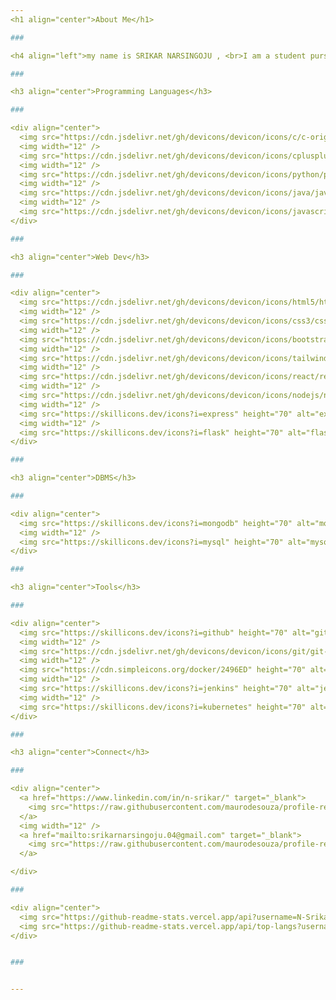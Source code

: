 ```yaml
---
<h1 align="center">About Me</h1>

###

<h4 align="left">my name is SRIKAR NARSINGOJU , <br>I am a student pursuing B.Tech in Information Technology and am actively seeking for internship opportunities<br><br>• Skilled in Data Structures and Algorithms (DSA) , Competitive Programming (CP) , Problem-Solving<br>• Possess a good amount of knowledge and understanding about Full Stack Development<br>• Have a good grasp of Computer Science fundamentals and Object Oriented Programming (OOPs) concepts</h4>

###

<h3 align="center">Programming Languages</h3>

###

<div align="center">
  <img src="https://cdn.jsdelivr.net/gh/devicons/devicon/icons/c/c-original.svg" height="70" alt="c logo"  />
  <img width="12" />
  <img src="https://cdn.jsdelivr.net/gh/devicons/devicon/icons/cplusplus/cplusplus-original.svg" height="70" alt="cplusplus logo"  />
  <img width="12" />
  <img src="https://cdn.jsdelivr.net/gh/devicons/devicon/icons/python/python-original.svg" height="70" alt="python logo"  />
  <img width="12" />
  <img src="https://cdn.jsdelivr.net/gh/devicons/devicon/icons/java/java-original.svg" height="70" alt="java logo"  />
  <img width="12" />
  <img src="https://cdn.jsdelivr.net/gh/devicons/devicon/icons/javascript/javascript-original.svg" height="70" alt="javascript logo"  />
</div>

###

<h3 align="center">Web Dev</h3>

###

<div align="center">
  <img src="https://cdn.jsdelivr.net/gh/devicons/devicon/icons/html5/html5-original.svg" height="70" alt="html5 logo"  />
  <img width="12" />
  <img src="https://cdn.jsdelivr.net/gh/devicons/devicon/icons/css3/css3-original.svg" height="70" alt="css3 logo"  />
  <img width="12" />
  <img src="https://cdn.jsdelivr.net/gh/devicons/devicon/icons/bootstrap/bootstrap-original.svg" height="70" alt="bootstrap logo"  />
  <img width="12" />
  <img src="https://cdn.jsdelivr.net/gh/devicons/devicon/icons/tailwindcss/tailwindcss-original-wordmark.svg" height="70" alt="tailwindcss logo"  />
  <img width="12" />
  <img src="https://cdn.jsdelivr.net/gh/devicons/devicon/icons/react/react-original.svg" height="70" alt="react logo"  />
  <img width="12" />
  <img src="https://cdn.jsdelivr.net/gh/devicons/devicon/icons/nodejs/nodejs-original.svg" height="70" alt="nodejs logo"  />
  <img width="12" />
  <img src="https://skillicons.dev/icons?i=express" height="70" alt="express logo"  />
  <img width="12" />
  <img src="https://skillicons.dev/icons?i=flask" height="70" alt="flask logo"  />
</div>

###

<h3 align="center">DBMS</h3>

###

<div align="center">
  <img src="https://skillicons.dev/icons?i=mongodb" height="70" alt="mongodb logo"  />
  <img width="12" />
  <img src="https://skillicons.dev/icons?i=mysql" height="70" alt="mysql logo"  />
</div>

###

<h3 align="center">Tools</h3>

###

<div align="center">
  <img src="https://skillicons.dev/icons?i=github" height="70" alt="github logo"  />
  <img width="12" />
  <img src="https://cdn.jsdelivr.net/gh/devicons/devicon/icons/git/git-original.svg" height="70" alt="git logo"  />
  <img width="12" />
  <img src="https://cdn.simpleicons.org/docker/2496ED" height="70" alt="docker logo"  />
  <img width="12" />
  <img src="https://skillicons.dev/icons?i=jenkins" height="70" alt="jenkins logo"  />
  <img width="12" />
  <img src="https://skillicons.dev/icons?i=kubernetes" height="70" alt="kubernetes logo"  />
</div>

###

<h3 align="center">Connect</h3>

###

<div align="center">
  <a href="https://www.linkedin.com/in/n-srikar/" target="_blank">
    <img src="https://raw.githubusercontent.com/maurodesouza/profile-readme-generator/master/src/assets/icons/social/linkedin/default.svg" width="60" height="70" alt="linkedin logo"  />
  </a>
  <img width="12" />
  <a href="mailto:srikarnarsingoju.04@gmail.com" target="_blank">
    <img src="https://raw.githubusercontent.com/maurodesouza/profile-readme-generator/master/src/assets/icons/social/gmail/default.svg" width="60" height="70" alt="gmail logo" />
  </a>

</div>

###

<div align="center">
  <img src="https://github-readme-stats.vercel.app/api?username=N-Srikar&show_icons=true&theme=radical" height="150" alt="stats graph"  />
  <img src="https://github-readme-stats.vercel.app/api/top-langs?username=N-Srikar&locale=en&layout=compact&card_width=395&langs_count=10&theme=radical" height="150" alt="languages graph"  />
</div>


###


---
```

